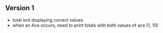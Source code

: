 ## Version 1
- total isnt displaying correct values 
- when an Ace occurs, need to print totals with both values of ace (1, 10)